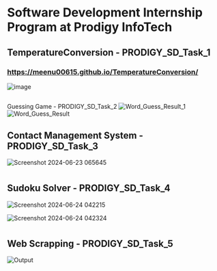 # Software Development Internship Program at Prodigy InfoTech

##     TemperatureConversion - PRODIGY_SD_Task_1
### https://meenu00615.github.io/TemperatureConversion/
![image](https://github.com/Meenu00615/Prodigy-InfoTech-Internship/assets/149779716/21cdc84d-8fa4-4aa8-8ffd-0051f5e5e451)

##     
 Guessing Game - PRODIGY_SD_Task_2
![Word_Guess_Result_1](https://github.com/Meenu00615/Prodigy-InfoTech-Internship/assets/149779716/2ff03816-52a0-4487-a5eb-2ab4060494e3)
![Word_Guess_Result](https://github.com/Meenu00615/Prodigy-InfoTech-Internship/assets/149779716/2b8d348f-1b3c-48f9-b0d4-d9358e48dfdf)

##     Contact Management System - PRODIGY_SD_Task_3
![Screenshot 2024-06-23 065645](https://github.com/Meenu00615/Prodigy-InfoTech-Internship/assets/149779716/cc7fa3b9-b4a5-4a7c-a5f6-fcf27b7c024e)

#
#
##     Sudoku Solver - PRODIGY_SD_Task_4

![Screenshot 2024-06-24 042215](https://github.com/Meenu00615/Prodigy-InfoTech-Internship/assets/149779716/174c3fc7-96d9-4a1c-bcf0-b05a910c905b)

![Screenshot 2024-06-24 042324](https://github.com/Meenu00615/Prodigy-InfoTech-Internship/assets/149779716/8ecd65c7-0eb0-4fca-bcb2-490d56dc5f1a)

#
#
##     Web Scrapping - PRODIGY_SD_Task_5
![Output](https://github.com/Meenu00615/Prodigy-InfoTech-Internship/assets/149779716/2d8f0318-4d9d-434e-86af-5994e9fe82fa)
